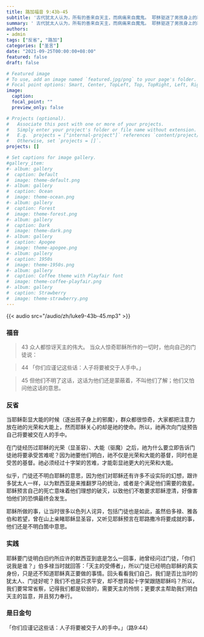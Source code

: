 ```yaml
---
title: 路加福音 9:43b-45
subtitle: '古代犹太人认为，所有的善来自天主，而病痛来自魔鬼。 耶稣驱逐了男孩身上的邪魔，并治愈了他，因此众人惊叹不已。 而就在这个时刻，耶稣第二次预言了自己的苦难。 其实在耶稣显圣容和驱魔后，祂就冷静地提醒众人，拯救世人不是一件容易的事，其中必有痛苦和死亡。 三部对观福音都记载，门徒们虽然不明白耶稣所预言的苦难，或祂为何要预言苦难即将到来，却又害怕询问祂，或许表明这超越了门徒们当时的承受能力，致使他们不敢或不愿求教于耶稣。 我对耶稣的话语也有不解的地方吗？ 对于某些难解而使人不悦的话语，我敢在祈祷中求问主耶稣吗？'
summary: ' 古代犹太人认为，所有的善来自天主，而病痛来自魔鬼。 耶稣驱逐了男孩身上的邪魔，并治愈了他，因此众人惊叹不已。 而就在这个时刻，耶稣第二次预言了自己的苦难。 其实在耶稣显圣容和驱魔后，祂就冷静地提醒众人，拯救世人不是一件容易的事，其中必有痛苦和死亡。 三部对观福音都记载，门徒们虽然不明白耶稣所预言的苦难，或祂为何要预言苦难即将到来，却又害怕询问祂，或许表明这超越了门徒们当时的承受能力，致使他们不敢或不愿求教于耶稣。 我对耶稣的话语也有不解的地方吗？ 对于某些难解而使人不悦的话语，我敢在祈祷中求问主耶稣吗？'
authors:
- admin
tags: ["反省", "路加"]
categories: ["圣言"]
date: "2021-09-25T00:00:00+08:00"
featured: false
draft: false

# Featured image
# To use, add an image named `featured.jpg/png` to your page's folder.
# Focal point options: Smart, Center, TopLeft, Top, TopRight, Left, Right, BottomLeft, Bottom, BottomRight
image:
  caption:
  focal_point: ""
  preview_only: false

# Projects (optional).
#   Associate this post with one or more of your projects.
#   Simply enter your project's folder or file name without extension.
#   E.g. `projects = ["internal-project"]` references `content/project/deep-learning/index.md`.
#   Otherwise, set `projects = []`.
projects: []

# Set captions for image gallery.
#gallery_item:
#- album: gallery
#  caption: Default
#  image: theme-default.png
#- album: gallery
#  caption: Ocean
#  image: theme-ocean.png
#- album: gallery
#  caption: Forest
#  image: theme-forest.png
#- album: gallery
#  caption: Dark
#  image: theme-dark.png
#- album: gallery
#  caption: Apogee
#  image: theme-apogee.png
#- album: gallery
#  caption: 1950s
#  image: theme-1950s.png
#- album: gallery
#  caption: Coffee theme with Playfair font
#  image: theme-coffee-playfair.png
#- album: gallery
#  caption: Strawberry
#  image: theme-strawberry.png
---
```


{{< audio src="/audio/zh/luke9-43b-45.mp3" >}}

### 福音
> 43 众人都惊讶天主的伟大。 当众人惊奇耶稣所作的一切时，他向自己的门徒说：

> 44 「你们应谨记这些话：人子将要被交于人手中。」

> 45 但他们不明了这话，这话为他们还是蒙蔽着，不叫他们了解；他们又怕问他这话的意思。

### 反省
当耶稣彰显大能的时候（逐出孩子身上的邪魔），群众都很惊奇，大家都把注意力放在祂的光荣和大能上，然而耶稣关心的却是祂的使命。所以，祂再次向门徒预告自己将要被交在人的手中。

在门徒经历过耶稣的光荣（显圣容）、大能（驱魔）之后，祂为什么要立即告诉门徒祂将要承受苦难呢？因为祂要他们明白，祂不仅是光荣和大能的基督，同时也是受苦的基督。祂必须经过十字架的苦难，才能彰显祂更大的光荣和大能。

似乎，门徒还不明白耶稣的意思，因为他们对耶稣还有许多不设实际的幻想，跟许多犹太人一样，以为默西亚是来推翻罗马的统治，或者是个满足他们需要的救星。耶稣预言自己的死亡意味着他们理想的破灭，以致他们不敢要求耶稣澄清，好像害怕他们的恐惧最终会发生。

耶稣所做的事，让当时很多以色列人诧异，包括门徒也是如此，虽然伯多禄、雅各伯和若望，曾在山上亲睹耶稣显圣容，又听见耶稣预言在耶路撒冷将要成就的事，他们还是不明白箇中意思。

### 实践
耶稣要门徒明白旧约所应许的默西亚到底是怎么一回事，祂曾经问过门徒，「你们说我是谁？」伯多禄当时就回答：「天主的受傅者」，所以门徒已经明白耶稣的真实身份，只是还不知道耶稣真正要做的事情。回头看看我们自己，我们是否比当时的犹太人、门徒好呢？我们不也是只求平安，却不想背起十字架跟随耶稣吗？所以，我们要常常省察，记得我们都是软弱的，需要天主的怜悯；更要求主帮助我们明白天主的旨意，并且努力奉行。

### 是日金句
「你们应谨记这些话：人子将要被交于人的手中。」（路9:44）
